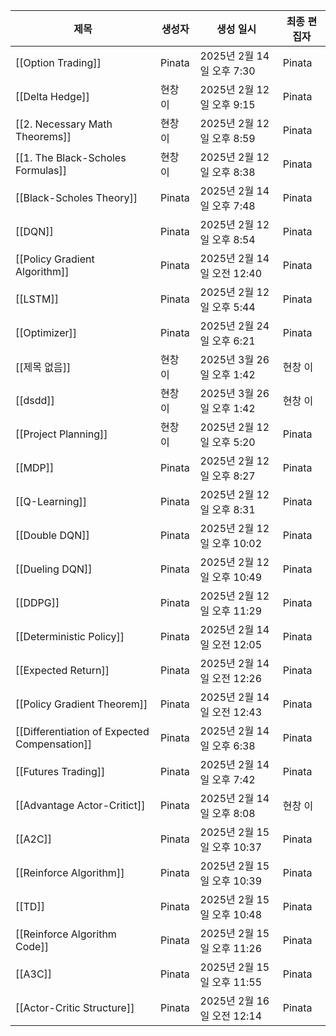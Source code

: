 |제목|생성자|생성 일시|최종 편집자|
|---|---|---|---|
|[[Option Trading]]|Pinata|2025년 2월 14일 오후 7:30|Pinata|
|[[Delta Hedge]]|현창 이|2025년 2월 12일 오후 9:15|Pinata|
|[[2. Necessary Math Theorems]]|현창 이|2025년 2월 12일 오후 8:59|Pinata|
|[[1. The Black-Scholes Formulas]]|현창 이|2025년 2월 12일 오후 8:38|Pinata|
|[[Black-Scholes Theory]]|Pinata|2025년 2월 14일 오후 7:48|Pinata|
|[[DQN]]|Pinata|2025년 2월 12일 오후 8:54|Pinata|
|[[Policy Gradient Algorithm]]|Pinata|2025년 2월 14일 오전 12:40|Pinata|
|[[LSTM]]|Pinata|2025년 2월 12일 오후 5:44|Pinata|
|[[Optimizer]]|Pinata|2025년 2월 24일 오후 6:21|Pinata|
|[[제목 없음]]|현창 이|2025년 3월 26일 오후 1:42|현창 이|
|[[dsdd]]|현창 이|2025년 3월 26일 오후 1:42|현창 이|
|[[Project Planning]]|현창 이|2025년 2월 12일 오후 5:20|Pinata|
|[[MDP]]|Pinata|2025년 2월 12일 오후 8:27|Pinata|
|[[Q-Learning]]|Pinata|2025년 2월 12일 오후 8:31|Pinata|
|[[Double DQN]]|Pinata|2025년 2월 12일 오후 10:02|Pinata|
|[[Dueling DQN]]|Pinata|2025년 2월 12일 오후 10:49|Pinata|
|[[DDPG]]|Pinata|2025년 2월 12일 오후 11:29|Pinata|
|[[Deterministic Policy]]|Pinata|2025년 2월 14일 오전 12:05|Pinata|
|[[Expected Return]]|Pinata|2025년 2월 14일 오전 12:26|Pinata|
|[[Policy Gradient Theorem]]|Pinata|2025년 2월 14일 오전 12:43|Pinata|
|[[Differentiation of Expected Compensation]]|Pinata|2025년 2월 14일 오후 6:38|Pinata|
|[[Futures Trading]]|Pinata|2025년 2월 14일 오후 7:42|Pinata|
|[[Advantage Actor-Critict]]|Pinata|2025년 2월 14일 오후 8:08|현창 이|
|[[A2C]]|Pinata|2025년 2월 15일 오후 10:37|Pinata|
|[[Reinforce Algorithm]]|Pinata|2025년 2월 15일 오후 10:39|Pinata|
|[[TD]]|Pinata|2025년 2월 15일 오후 10:48|Pinata|
|[[Reinforce Algorithm Code]]|Pinata|2025년 2월 15일 오후 11:26|Pinata|
|[[A3C]]|Pinata|2025년 2월 15일 오후 11:55|Pinata|
|[[Actor-Critic Structure]]|Pinata|2025년 2월 16일 오전 12:14|Pinata|